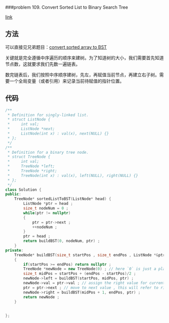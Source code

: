 ###problem 109. Convert Sorted List to Binary Search Tree

[link](https://leetcode.com/problems/convert-sorted-list-to-binary-search-tree/)


## 方法

可以直接见兄弟题目：[convert sorted array to BST ](src/prob108convertsortedarray2bst.md) 

关键就是完全遵循中序遍历的顺序来建树。为了知道树的大小，我们需要首先知道节点数，这就要求我们先数一遍链表。

数完链表后，我们按照中序顺序建树，先左，再赋值当前节点，再建立右子树。需要一个全局变量（或者引用）来记录当前待赋值的指针位置。

## 代码

```C++
/**
 * Definition for singly-linked list.
 * struct ListNode {
 *     int val;
 *     ListNode *next;
 *     ListNode(int x) : val(x), next(NULL) {}
 * };
 */
/**
 * Definition for a binary tree node.
 * struct TreeNode {
 *     int val;
 *     TreeNode *left;
 *     TreeNode *right;
 *     TreeNode(int x) : val(x), left(NULL), right(NULL) {}
 * };
 */
class Solution {
public:
    TreeNode* sortedListToBST(ListNode* head) {
        ListNode *ptr = head ;
        size_t nodeNum = 0 ;
        while(ptr != nullptr)
        {
            ptr = ptr->next ;
            ++nodeNum ;
        }
        ptr = head ;
        return buildBST(0, nodeNum, ptr) ;
    }
private:
    TreeNode* buildBST(size_t startPos , size_t endPos , ListNode *&ptr)
    {
        if(startPos >= endPos) return nullptr ;
        TreeNode *newNode = new TreeNode(0) ; // here `0` is just a placeholder
        size_t midPos = startPos + (endPos - startPos)/2 ;
        newNode->left = buildBST(startPos, midPos, ptr) ;
        newNode->val = ptr->val ; // assign the right value for current position ! 
        ptr = ptr->next ; // move to next value , this will refer to right sub-tree
        newNode->right = buildBST(midPos + 1, endPos, ptr) ;
        return newNode ;
    }
    
    
};
```